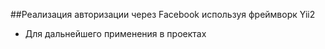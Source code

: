 ##Реализация авторизации через Facebook используя фреймворк Yii2
* Для дальнейшего применения в проектах